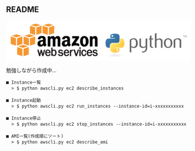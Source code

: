 ## README

![Alt Text](https://github.com/yhidetoshi/Pictures/raw/master/aws/aws-python.png)

勉強しながら作成中...

```
■ Instance一覧
  > $ python awscli.py ec2 describe_instances

■ Instance起動
  > $ python awscli.py ec2 run_instances --instance-id=i-xxxxxxxxxxx

■ Instance停止
  > $ python awscli.py ec2 stop_instances --instance-id=i-xxxxxxxxxxx

■ AMI一覧(作成順にソート)
  > $ python awscli.py ec2 describe_ami
```
